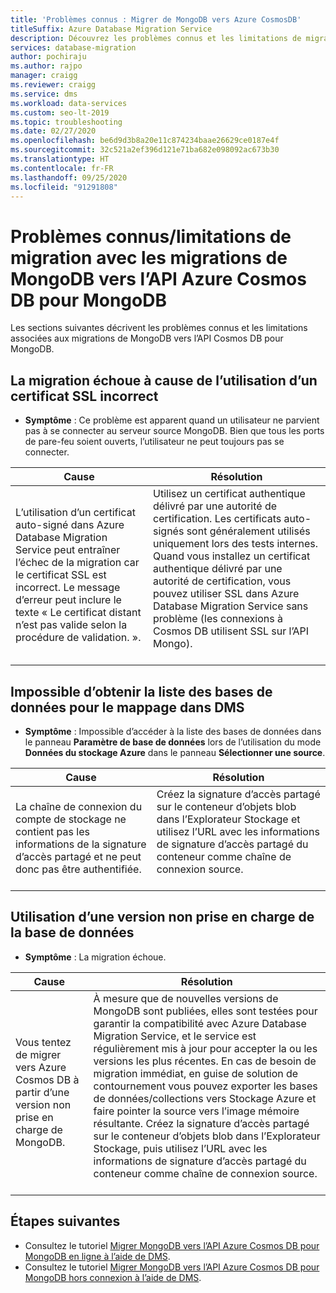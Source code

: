 ```yaml
---
title: 'Problèmes connus : Migrer de MongoDB vers Azure CosmosDB'
titleSuffix: Azure Database Migration Service
description: Découvrez les problèmes connus et les limitations de migration avec les migrations de MongoDB vers Azure Cosmos DB avec Azure Database Migration Service.
services: database-migration
author: pochiraju
ms.author: rajpo
manager: craigg
ms.reviewer: craigg
ms.service: dms
ms.workload: data-services
ms.custom: seo-lt-2019
ms.topic: troubleshooting
ms.date: 02/27/2020
ms.openlocfilehash: be6d9d3b8a20e11c874234baae26629ce0187e4f
ms.sourcegitcommit: 32c521a2ef396d121e71ba682e098092ac673b30
ms.translationtype: HT
ms.contentlocale: fr-FR
ms.lasthandoff: 09/25/2020
ms.locfileid: "91291808"
---
```

# <a name="known-issuesmigration-limitations-with-migrations-from-mongodb-to-azure-cosmos-dbs-api-for-mongodb"></a>Problèmes connus/limitations de migration avec les migrations de MongoDB vers l’API Azure Cosmos DB pour MongoDB

Les sections suivantes décrivent les problèmes connus et les limitations associées aux migrations de MongoDB vers l’API Cosmos DB pour MongoDB.

## <a name="migration-fails-as-a-result-of-using-the-incorrect-ssl-cert"></a>La migration échoue à cause de l’utilisation d’un certificat SSL incorrect

* **Symptôme** : Ce problème est apparent quand un utilisateur ne parvient pas à se connecter au serveur source MongoDB. Bien que tous les ports de pare-feu soient ouverts, l’utilisateur ne peut toujours pas se connecter.

| Cause         | Résolution |
| ------------- | ------------- |
| L’utilisation d’un certificat auto-signé dans Azure Database Migration Service peut entraîner l’échec de la migration car le certificat SSL est incorrect. Le message d’erreur peut inclure le texte « Le certificat distant n’est pas valide selon la procédure de validation. ». | Utilisez un certificat authentique délivré par une autorité de certification.  Les certificats auto-signés sont généralement utilisés uniquement lors des tests internes. Quand vous installez un certificat authentique délivré par une autorité de certification, vous pouvez utiliser SSL dans Azure Database Migration Service sans problème (les connexions à Cosmos DB utilisent SSL sur l’API Mongo).<br><br> |

## <a name="unable-to-get-the-list-of-databases-to-map-in-dms"></a>Impossible d’obtenir la liste des bases de données pour le mappage dans DMS

* **Symptôme** : Impossible d’accéder à la liste des bases de données dans le panneau **Paramètre de base de données** lors de l’utilisation du mode **Données du stockage Azure** dans le panneau **Sélectionner une source**.

| Cause         | Résolution |
| ------------- | ------------- |
| La chaîne de connexion du compte de stockage ne contient pas les informations de la signature d’accès partagé et ne peut donc pas être authentifiée. | Créez la signature d’accès partagé sur le conteneur d’objets blob dans l’Explorateur Stockage et utilisez l’URL avec les informations de signature d’accès partagé du conteneur comme chaîne de connexion source.<br><br> |

## <a name="using-an-unsupported-version-of-the-database"></a>Utilisation d’une version non prise en charge de la base de données

* **Symptôme** : La migration échoue.

| Cause         | Résolution |
| ------------- | ------------- |
| Vous tentez de migrer vers Azure Cosmos DB à partir d’une version non prise en charge de MongoDB. | À mesure que de nouvelles versions de MongoDB sont publiées, elles sont testées pour garantir la compatibilité avec Azure Database Migration Service, et le service est régulièrement mis à jour pour accepter la ou les versions les plus récentes. En cas de besoin de migration immédiat, en guise de solution de contournement vous pouvez exporter les bases de données/collections vers Stockage Azure et faire pointer la source vers l’image mémoire résultante. Créez la signature d’accès partagé sur le conteneur d’objets blob dans l’Explorateur Stockage, puis utilisez l’URL avec les informations de signature d’accès partagé du conteneur comme chaîne de connexion source.<br><br> |

## <a name="next-steps"></a>Étapes suivantes

* Consultez le tutoriel [Migrer MongoDB vers l’API Azure Cosmos DB pour MongoDB en ligne à l’aide de DMS](tutorial-mongodb-cosmos-db-online.md).
* Consultez le tutoriel [Migrer MongoDB vers l’API Azure Cosmos DB pour MongoDB hors connexion à l’aide de DMS](tutorial-mongodb-cosmos-db.md).